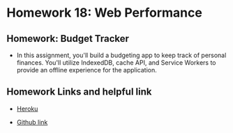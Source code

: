 # Homework 18: Web Performance


## Homework: Budget Tracker

* In this assignment, you'll build a budgeting app to keep track of personal finances. You'll utilize IndexedDB, cache API, and Service Workers to provide an offline experience for the application.

## Homework Links and helpful link

* [Heroku](https://peaceful-scrubland-22465.herokuapp.com/)

* [Github link ](https://budkastim.github.io/homeWork-18/)
